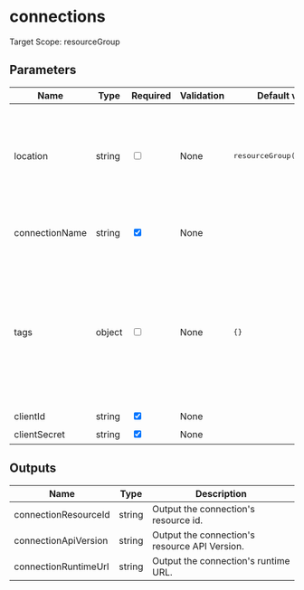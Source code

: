 # connections

Target Scope: resourceGroup

## Parameters
| Name | Type | Required | Validation | Default value | Description |
| -- |  -- | -- | -- | -- | -- |
| location | string | <input type="checkbox"> | None | <pre>resourceGroup().location</pre> | Specifies the Azure location where the resource should be created. Defaults to the resourcegroup location. |
| connectionName | string | <input type="checkbox" checked> | None | <pre></pre> | The name of the connection to upsert. |
| tags | object | <input type="checkbox"> | None | <pre>{}</pre> | The tags to apply to this resource. This is an object with key/value pairs.<br>Example:<br>{<br>&nbsp;&nbsp;&nbsp;FirstTag: myvalue<br>&nbsp;&nbsp;&nbsp;SecondTag: another value<br>} |
| clientId | string | <input type="checkbox" checked> | None | <pre></pre> |  |
| clientSecret | string | <input type="checkbox" checked> | None | <pre></pre> |  |
## Outputs
| Name | Type | Description |
| -- |  -- | -- |
| connectionResourceId | string | Output the connection\'s resource id. |
| connectionApiVersion | string | Output the connection\'s resource API Version. |
| connectionRuntimeUrl | string | Output the connection\'s runtime URL. |


